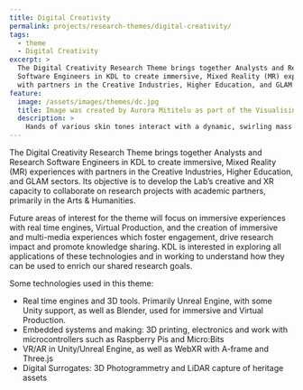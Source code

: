 ```yaml
---
title: Digital Creativity
permalink: projects/research-themes/digital-creativity/
tags:
  - theme
  - Digital Creativity
excerpt: >
  The Digital Creativity Research Theme brings together Analysts and Research
  Software Engineers in KDL to create immersive, Mixed Reality (MR) experiences
  with partners in the Creative Industries, Higher Education, and GLAM sectors.
feature:
  image: /assets/images/themes/dc.jpg
  title: Image was created by Aurora Mititelu as part of the Visualising AI project launched by Google DeepMind.
  description: >
    Hands of various skin tones interact with a dynamic, swirling mass of orange and black particles, symbolizing the collaborative and creative process in digital environments.
---
```


The Digital Creativity Research Theme brings together Analysts and Research
Software Engineers in KDL to create immersive, Mixed Reality (MR) experiences
with partners in the Creative Industries, Higher Education, and GLAM sectors.
Its objective is to develop the Lab’s creative and XR capacity to collaborate
on research projects with academic partners, primarily in the Arts & Humanities.

Future areas of interest for the theme will focus on immersive experiences with
real time engines, Virtual Production, and the creation of immersive and
multi-media experiences which foster engagement, drive research impact and
promote knowledge sharing. KDL is interested in exploring all applications of
these technologies and in working to understand how they can be used to enrich
our shared research goals.

Some technologies used in this theme:

- Real time engines and 3D tools. Primarily Unreal Engine, with some Unity support, as well as Blender, used for immersive and Virtual Production.
- Embedded systems and making: 3D printing, electronics and work with microcontrollers such as Raspberry Pis and Micro:Bits
- VR/AR in Unity/Unreal Engine, as well as WebXR with A-frame and Three.js
- Digital Surrogates: 3D Photogrammetry and LiDAR capture of heritage assets
